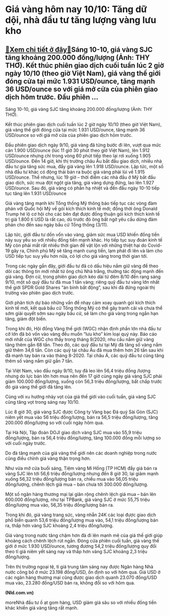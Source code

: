 Giá vàng hôm nay 10/10: Tăng dữ dội, nhà đầu tư tăng lượng vàng lưu kho
=======================================================================

[:gift:Xem chi tiết ở đây:gift:](https://hddtvn.com/gia-vang-hom-nay-10-10-tang-du-doi-nha-dau-tu-tang-luong-vang-luu-kho/)Sáng 10-10, giá vàng SJC tăng khoảng 200.000 đồng/lượng (Ảnh: THY THƠ). Kết thúc phiên giao dịch cuối tuần lúc 2 giờ ngày 10/10 (theo giờ Việt Nam), giá vàng thế giới đóng cửa tại mức 1.931 USD/ounce, tăng mạnh 36 USD/ounce so với giá mở cửa của phiên giao dịch hôm trước. Đầu phiên …
--------------------------------------------------------------------------------------------------------------------------------------------------------------------------------------------------------------------------------------------------------------------------------------------








Sáng 10-10, giá vàng SJC tăng khoảng 200.000 đồng/lượng (Ảnh: THY THƠ).



Kết thúc phiên giao dịch cuối tuần lúc 2 giờ ngày 10/10 (theo giờ Việt Nam), giá vàng thế giới đóng cửa tại mức 1.931 USD/ounce, tăng mạnh 36 USD/ounce so với giá mở cửa của phiên giao dịch hôm trước.


Đầu phiên giao dịch ngày 9/10, giá vàng đã từng bước đi lên, vượt qua mức cản 1.900 USD/ounce (lúc 11 giờ 30 phút theo giờ Việt Nam), lên 1.912 USD/ounce nhưng chỉ trong vòng 60 phút tiếp theo lại rơi xuống 1.905 USD/ounce. Đến 14 giờ, khi thị trường châu Âu bắt đầu giao dịch, nhiều nhà đầu tư gia tăng sức mua, đẩy giá vàng lên 1.918 USD/ounce. Lập tức, một số nhà đầu tư khác có động thái bán ra buộc giá vàng phải lùi về 1.915 USD/ounce. Thế nhưng, lúc 19 giờ – thời điểm các nhà đầu ở Mỹ bắt đầu giao dịch, sức mua đột ngột gia tăng, giá vàng dựng đứng, lao lên 1.927 USD/ounce. Sau đó, giá vàng có phần hạ nhiệt và đến đầu ngày 10-10 tiếp tục tăng lên 1.931 USD/ounce


Giá vàng tăng mạnh khi Tổng thống Mỹ thông báo tiếp tục các vòng đàm phán với Quốc hội Mỹ về gói kích thích kinh tế mới; đồng thời ông Donald Trump hé lộ cơ hội cho các bên đạt được đồng thuận gói kích thích kinh tế trị giá 1.800 tỉ USD là rất cao, dù trước đó ông bất ngờ yêu cầu dừng đàm phán cho đến sau ngày bầu cử Tổng thống (3/11).


Lập tức, giới đầu tư dồn vốn vào vàng, giảm sức mua USD khiến đồng tiền này suy yếu so với nhiều đồng tiền mạnh khác. Họ tiếp tục suy đoán kinh tế Mỹ còn phải mất rất nhiều thời gian để vật lộn với những thiệt hại do Covid-19 gây ra, Chính phủ Mỹ sẽ tăng mạnh cung tiền, lạm phát đi lên và làm cho USD tiếp tục suy yếu hơn nữa, có lợi cho giá vàng trong thời gian tới.


Trong các ngày gần đây, giới đầu tư đã có dấu hiệu nắm giữ vàng để theo dõi các thông tin mới nhất từ ông chủ Nhà trắng, thường tác động mạnh đến giá vàng. Đơn cử, trong phiên giao dịch kéo dài từ đêm 8/10 đến rạng sáng 9/10, một số quỹ đầu tư đã mua 1 tấn vàng; riêng quỹ đầu tư vàng lớn nhất thế giới SPDR Gold Shares “án binh bất động”, sau khi đã đứng ngoài thị trường vào phiên giao dịch trước.


Giới phân tích dự báo những vấn đề nhạy cảm xoay quanh gói kích thích kinh tế mới, kết quả bầu cử Tổng thống Mỹ có thể gây tranh cãi và chưa thể sớm giải quyết sớm sau ngày bầu cử, sẽ làm cho giá vàng trong ngắn hạn tăng, giảm đột biến.


Trong khi đó, Hội đồng Vàng thế giới (WGC) nhận định phần lớn nhà đầu tư cỡ lớn đã bỏ vốn vào vàng đều muốn “lưu kho” kim loại quý này. Báo cáo mới nhất của WGC cho thấy trong tháng 9/2020, nhu cầu nắm giữ vàng tăng thêm gần 68 tấn. Theo đó, các quỹ đầu tư tại Mỹ đã tăng số vàng nắm giữ thêm 34,6 tấn. Còn các quỹ tại châu Âu đã mua thêm hơn 26 tấn sau khi đã mạnh tay bán ra vào tháng 8-2020. Tại châu Á, các quỹ đầu tư cũng tăng thêm số vàng nắm giữ gần 7 tấn.


Tại Việt Nam, vào đầu ngày 9/10, tuy đã leo lên 56,4 triệu đồng /lượng nhưng do lực bán lớn hơn mua nên đến 17 giờ cùng ngày giá vàng SJC phải giảm 100.000 đồng/lượng, xuống còn 56,3 triệu đồng/lượng, bất chấp trước đó giá vàng thế giới đã tăng lên.


Cùng với xu hướng nhảy vọt của giá thế giới vào cuối tuần, giá vàng SJC cũng tăng vọt trong sáng nay 10/10.


Lúc 8 giờ 30, giá vàng SJC được Công ty Vàng bạc Đá quý Sài Gòn (SJC) niêm yết mua vào 56 triệu đồng/lượng, bán ra 56,5 triệu đồng/lượng, tăng 200.000 đồng/lượng so với cuối ngày hôm qua.


Tại Hà Nội, Tập đoàn DOJI giao dịch vàng SJC mua vào 55,9 triệu đồng/lượng, bán ra 56,4 triệu đồng/lượng, tăng 100.000 đồng mỗi lượng so với cuối ngày trước.


Do đà tăng mạnh của giá vàng thế giới nên các doanh nghiệp trong nước cũng điều chỉnh giá vàng thận trọng hơn.


Như vừa mở cửa buổi sáng, Tiệm vàng Mi Hồng (TP HCM) đẩy giá bán ra vàng SJC lên tới 56,6 triệu đồng/lượng nhưng đến 8 giờ 30, lại giảm mạnh xuống 56,32 triệu đồng/lượng bán ra, chiều mua vào 56,05 triệu đồng/lượng, chênh lệch giá mua – bán chưa tới 300.000 đồng/lượng.


Một số ngân hàng thương mại lại giãn rộng chênh lệch giá mua – bán lên 600.000 đồng/lượng, như tại TPBank, giá vàng SJC ở mức 55,75 triệu đồng/lượng mua vào, 56,35 triệu đồng/lượng bán ra.


Trong khi đó, giá vàng trang sức, vàng nhẫn 24K các loại được giao dịch phổ biến quanh 53,6 triệu đồng/lượng mua vào, 54,1 triệu đồng/lượng bán ra, thấp hơn vàng SJC khoảng 2,4 triệu đồng/lượng.


Giá vàng trong nước tăng chậm hơn đà đi lên mạnh mẽ của giá thế giới giúp khoảng cách chênh lệch rút ngắn. Đóng cửa phiên cuối tuần, giá vàng thế giới ở mức 1.930 USD/ounce, tương đương 54,2 triệu đồng/lượng quy đổi theo tỉ giá niêm yết sáng nay và thấp hơn vàng SJC khoảng 2,3 triệu đồng/lượng.


Trên thị trường ngoại tệ, tỉ giá trung tâm sáng nay được Ngân hàng Nhà nước công bố ở mức 23.198 đồng/USD, ổn định so với hôm qua. Giá USD ở các ngân hàng thương mại cũng được giao dịch quanh 23.070 đồng/USD mua vào, 23.280 đồng/USD bán ra, không đổi so với hôm qua.







**(Nld.com.vn)**



moreNhà đầu tư ồ ạt gom hàng, USD giảm giá sâu so với nhiều đồng tiền khác khiến giá vàng tăng rất mạnh.


